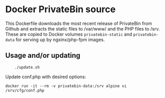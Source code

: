 # Docker PrivateBin source

This Dockerfile downloads the most recent release of PrivateBin from Github and
extracts the static files to /var/www/ and the PHP files to /srv. These are
copied to Docker volumes `privatebin-static` and `privatebin-data` for serving up by
ngxinx/php-fpm images.

## Usage and/or updating

        ./update.sh
        
Update conf.php with desired options:

    docker run -it --rm -v privatebin-data:/srv alpine vi /srv/cfg/conf.php
